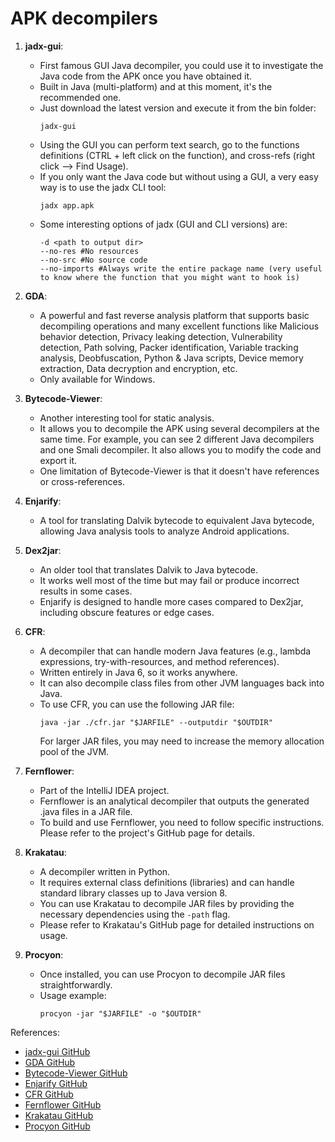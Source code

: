 # APK decompilers

1. **jadx-gui**: 
   - First famous GUI Java decompiler, you could use it to investigate the Java code from the APK once you have obtained it.
   - Built in Java (multi-platform) and at this moment, it's the recommended one.
   - Just download the latest version and execute it from the bin folder:
     ```
     jadx-gui
     ```
   - Using the GUI you can perform text search, go to the functions definitions (CTRL + left click on the function), and cross-refs (right click --> Find Usage).
   - If you only want the Java code but without using a GUI, a very easy way is to use the jadx CLI tool:
     ```
     jadx app.apk
     ```
   - Some interesting options of jadx (GUI and CLI versions) are:
     ```
     -d <path to output dir>
     --no-res #No resources
     --no-src #No source code
     --no-imports #Always write the entire package name (very useful to know where the function that you might want to hook is)
     ```

2. **GDA**: 
   - A powerful and fast reverse analysis platform that supports basic decompiling operations and many excellent functions like Malicious behavior detection, Privacy leaking detection, Vulnerability detection, Path solving, Packer identification, Variable tracking analysis, Deobfuscation, Python & Java scripts, Device memory extraction, Data decryption and encryption, etc.
   - Only available for Windows.

3. **Bytecode-Viewer**: 
   - Another interesting tool for static analysis.
   - It allows you to decompile the APK using several decompilers at the same time. For example, you can see 2 different Java decompilers and one Smali decompiler. It also allows you to modify the code and export it.
   - One limitation of Bytecode-Viewer is that it doesn't have references or cross-references.

4. **Enjarify**: 
   - A tool for translating Dalvik bytecode to equivalent Java bytecode, allowing Java analysis tools to analyze Android applications.

5. **Dex2jar**: 
   - An older tool that translates Dalvik to Java bytecode.
   - It works well most of the time but may fail or produce incorrect results in some cases.
   - Enjarify is designed to handle more cases compared to Dex2jar, including obscure features or edge cases.

6. **CFR**: 
   - A decompiler that can handle modern Java features (e.g., lambda expressions, try-with-resources, and method references).
   - Written entirely in Java 6, so it works anywhere.
   - It can also decompile class files from other JVM languages back into Java.
   - To use CFR, you can use the following JAR file:
     ```
     java -jar ./cfr.jar "$JARFILE" --outputdir "$OUTDIR"
     ```
     For larger JAR files, you may need to increase the memory allocation pool of the JVM.

7. **Fernflower**: 
   - Part of the IntelliJ IDEA project.
   - Fernflower is an analytical decompiler that outputs the generated .java files in a JAR file.
   - To build and use Fernflower, you need to follow specific instructions. Please refer to the project's GitHub page for details.

8. **Krakatau**: 
   - A decompiler written in Python.
   - It requires external class definitions (libraries) and can handle standard library classes up to Java version 8.
   - You can use Krakatau to decompile JAR files by providing the necessary dependencies using the `-path` flag.
   - Please refer to Krakatau's GitHub page for detailed instructions on usage.

9. **Procyon**: 
   - Once installed, you can use Procyon to decompile JAR files straightforwardly.
   - Usage example:
     ```
     procyon -jar "$JARFILE" -o "$OUTDIR"
     ```

References:
- [jadx-gui GitHub](https://github.com/skylot/jadx)
- [GDA GitHub](https://github.com/charles2gan/GDA-android-reversing-Tool)
- [Bytecode-Viewer GitHub](https://github.com/Konloch/bytecode-viewer)
- [Enjarify GitHub](https://github.com/google/enjarify)
- [CFR GitHub](https://github.com/leibnitz27/cfr)
- [Fernflower GitHub](https://github.com/JetBrains/intellij-community/tree/master/plugins/java-decompiler/engine)
- [Krakatau GitHub](https://github.com/Storyyeller/Krakatau)
- [Procyon GitHub](https://bitbucket.org/mstrobel/procyon)
